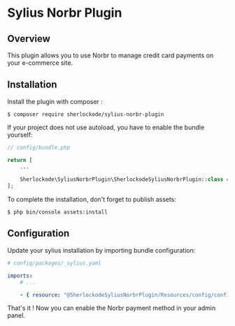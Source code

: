 # Sylius Norbr Plugin

## Overview

This plugin allows you to use Norbr to manage credit card payments on your e-commerce site.

## Installation

Install the plugin with composer :

```shell
$ composer require sherlockode/sylius-norbr-plugin
```

If your project does not use autoload, you have to enable the bundle yourself:

```php
// config/bundle.php

return [
    ...
    
    Sherlockode\SyliusNorbrPlugin\SherlockodeSyliusNorbrPlugin::class => ['all' => true],
];
```

To complete the installation, don't forget to publish assets:

```shell
$ php bin/console assets:install
```

## Configuration

Update your sylius installation by importing bundle configuration:

```yaml
# config/packages/_sylius.yaml

imports:
    # ...

    - { resource: "@SherlockodeSyliusNorbrPlugin/Resources/config/config.yaml" }
```

That's it ! Now you can enable the Norbr payment method in your admin panel.
